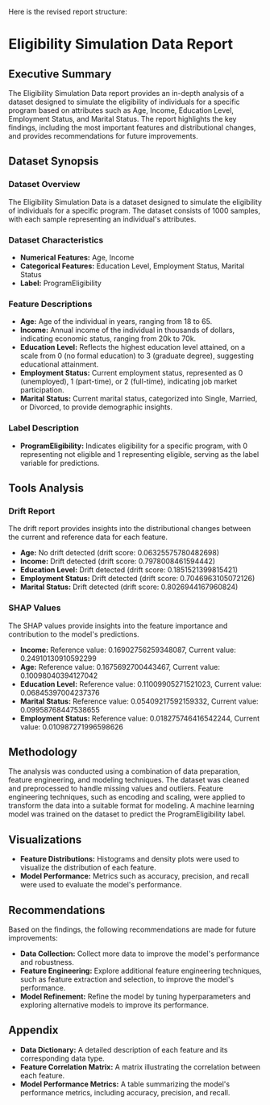 Here is the revised report structure:

**Eligibility Simulation Data Report**
=====================================

**Executive Summary**
---------------------

The Eligibility Simulation Data report provides an in-depth analysis of a dataset designed to simulate the eligibility of individuals for a specific program based on attributes such as Age, Income, Education Level, Employment Status, and Marital Status. The report highlights the key findings, including the most important features and distributional changes, and provides recommendations for future improvements.

**Dataset Synopsis**
---------------------

### Dataset Overview

The Eligibility Simulation Data is a dataset designed to simulate the eligibility of individuals for a specific program. The dataset consists of 1000 samples, with each sample representing an individual's attributes.

### Dataset Characteristics

* **Numerical Features:** Age, Income
* **Categorical Features:** Education Level, Employment Status, Marital Status
* **Label:** ProgramEligibility

### Feature Descriptions

* **Age:** Age of the individual in years, ranging from 18 to 65.
* **Income:** Annual income of the individual in thousands of dollars, indicating economic status, ranging from 20k to 70k.
* **Education Level:** Reflects the highest education level attained, on a scale from 0 (no formal education) to 3 (graduate degree), suggesting educational attainment.
* **Employment Status:** Current employment status, represented as 0 (unemployed), 1 (part-time), or 2 (full-time), indicating job market participation.
* **Marital Status:** Current marital status, categorized into Single, Married, or Divorced, to provide demographic insights.

### Label Description

* **ProgramEligibility:** Indicates eligibility for a specific program, with 0 representing not eligible and 1 representing eligible, serving as the label variable for predictions.

**Tools Analysis**
-----------------

### Drift Report

The drift report provides insights into the distributional changes between the current and reference data for each feature.

* **Age:** No drift detected (drift score: 0.06325575780482698)
* **Income:** Drift detected (drift score: 0.7978008461594442)
* **Education Level:** Drift detected (drift score: 0.1851521399815421)
* **Employment Status:** Drift detected (drift score: 0.7046963105072126)
* **Marital Status:** Drift detected (drift score: 0.8026944167960824)

### SHAP Values

The SHAP values provide insights into the feature importance and contribution to the model's predictions.

* **Income:** Reference value: 0.16902756259348087, Current value: 0.24910130910592299
* **Age:** Reference value: 0.1675692700443467, Current value: 0.10098040394127042
* **Education Level:** Reference value: 0.11009905271521023, Current value: 0.06845397004237376
* **Marital Status:** Reference value: 0.05409217592159332, Current value: 0.09958768447538655
* **Employment Status:** Reference value: 0.018275746416542244, Current value: 0.010987271996598626

**Methodology**
--------------

The analysis was conducted using a combination of data preparation, feature engineering, and modeling techniques. The dataset was cleaned and preprocessed to handle missing values and outliers. Feature engineering techniques, such as encoding and scaling, were applied to transform the data into a suitable format for modeling. A machine learning model was trained on the dataset to predict the ProgramEligibility label.

**Visualizations**
-----------------

* **Feature Distributions:** Histograms and density plots were used to visualize the distribution of each feature.
* **Model Performance:** Metrics such as accuracy, precision, and recall were used to evaluate the model's performance.

**Recommendations**
-------------------

Based on the findings, the following recommendations are made for future improvements:

* **Data Collection:** Collect more data to improve the model's performance and robustness.
* **Feature Engineering:** Explore additional feature engineering techniques, such as feature extraction and selection, to improve the model's performance.
* **Model Refinement:** Refine the model by tuning hyperparameters and exploring alternative models to improve its performance.

**Appendix**
-------------

* **Data Dictionary:** A detailed description of each feature and its corresponding data type.
* **Feature Correlation Matrix:** A matrix illustrating the correlation between each feature.
* **Model Performance Metrics:** A table summarizing the model's performance metrics, including accuracy, precision, and recall.